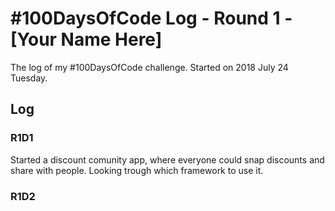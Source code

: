 # #100DaysOfCode Log - Round 1 - [Your Name Here]

The log of my #100DaysOfCode challenge. Started on 2018 July 24 Tuesday.

## Log

### R1D1 
Started a discount comunity app, where everyone could snap discounts and share with people. Looking trough which framework to use it.

### R1D2
